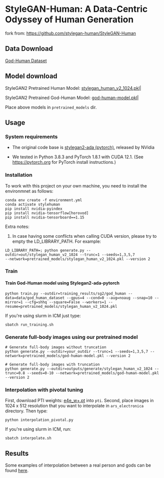 # StyleGAN-Human:  A Data-Centric Odyssey of Human Generation
fork from: https://github.com/stylegan-human/StyleGAN-Human

## Data Download
[God-Human Dataset](https://drive.google.com/drive/folders/1Tl5KorGxcwABZjwC0mp9FhfAKb-UMeZw?usp=sharing)

## Model download
StyleGAN2 Pretrained Human Model: [stylegan_human_v2_1024.pkl](https://drive.google.com/file/d/1FlAb1rYa0r_--Zj_ML8e6shmaF28hQb5/view?usp=sharing)| 

StyleGAN2 Pretrained God-Human Model: [god-human-model.pkl](https://drive.google.com/file/d/1NLVeo256NT2g4pIi8JDdp5kgbQhIrr5B/view?usp=sharing)|

Place above models in `pretrained_models` dir. 

## Usage

### System requirements
* The original code base is [stylegan2-ada (pytorch)](https://github.com/NVlabs/stylegan2-ada-pytorch), released by NVidia

* We tested in Python 3.8.3 and PyTorch 1.8.1 with CUDA 12.1. (See https://pytorch.org for PyTorch install instructions.)

### Installation
To work with this project on your own machine, you need to install the environmnet as follows: 

```
conda env create -f environment.yml
conda activate stylehuman
pip install nvidia-pyindex
pip install nvidia-tensorflow[horovod]
pip install nvidia-tensorboard==1.15
```
Extra notes:
1. In case having some conflicts when calling CUDA version, please try to empty the LD_LIBRARY_PATH. For example:
```
LD_LIBRARY_PATH=; python generate.py --outdir=out/stylegan_human_v2_1024 --trunc=1 --seeds=1,3,5,7 
--network=pretrained_models/stylegan_human_v2_1024.pkl --version 2
```

### Train
#### Train God-Human model using Stylegan2-ada-pytorch
```
python train.py --outdir=training_results/sg2/god_human --data=data/god_human_dataset --gpus=4 --cond=0 --aug=noaug --snap=10 --mirror=1 --cfg=shhq --square=False --workers=1 --resume=pretrained_models/stylegan_human_v2_1024.pkl
```

If you're using slurm in ICM just type:
```
sbatch run_training.sh
```

### Generate full-body images using our pretrained model
```
# Generate full-body images without truncation
python generate.py --outdir=your_outdir --trunc=1 --seeds=1,3,5,7 --network=pretrained_models/god-human-model.pkl --version 2

# Generate full-body images with truncation 
python generate.py --outdir=outputs/generate/stylegan_human_v2_1024 --trunc=0.8 --seeds=0-10 --network=pretrained_models/god-human-model.pkl --version 2
```

### Interpolation with pivotal tuning
First, download PTI weights: [e4e_w+.pt](https://drive.google.com/file/d/1NUfSJqLhsrU7c9PwAtlZ9xtrxhzS_6tu/view?usp=sharing) into `pti`.
Second, place images in 1024 x 512 resolution that you want to interpolate in `ars_electronica` directory.
Then type:
```
python interpolation_pivotal.py
```
If you're using slurm in ICM, run:
```
sbatch interpolate.sh
```

## Results
Some examples of interpolation between a real person and gods can be found [here](https://drive.google.com/drive/folders/1XGNFwB0_AW4uSKTw7xRkL2EyVm8CJZBt?usp=sharing).
